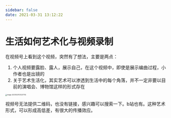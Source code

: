 ```yaml
---
sidebar: false
date: 2021-03-31 13:12:22
---
```

# 生活如何艺术化与视频录制

在视频号上看到这个视频，突然有了想法，主要是两点：

1. 个人视频要露脸、露人，展示自己，在这个视频中，即使是展示编曲过程，小作者也是出镜的
2. 关于艺术生活化，其实艺术可以渗透到生活中的每个角落，并不一定非要以目前的演唱会、博物馆这样的形式存在

<img src="https://cdn.jsdelivr.net/gh/rixingyike/images/2021/20210331131239image-20210331131237755.png" alt="image-20210331131237755" style="zoom:33%;" />

视频号无法提供二维码，也没有链接，感兴趣可以搜索一下。b站也有。这种艺术形式，可以形成高低差，有很大的传播效应。